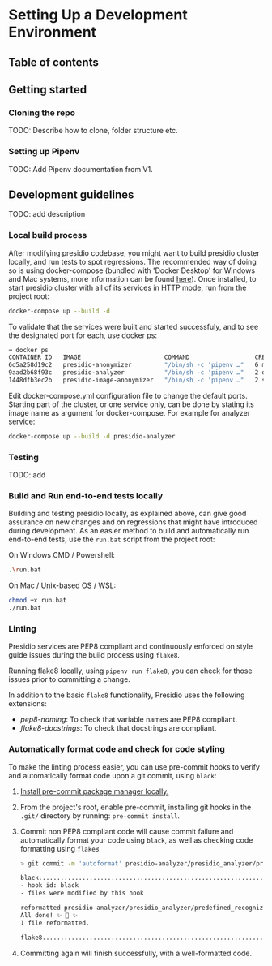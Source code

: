 # Setting Up a Development Environment

## Table of contents

## Getting started

### Cloning the repo

TODO: Describe how to clone, folder structure etc.

### Setting up Pipenv

TODO: Add Pipenv documentation from V1.

## Development guidelines

TODO: add description

### Local build process

After modifying presidio codebase, you might want to build presidio cluster locally, and run tests to spot regressions. 
 The recommended way of doing so is using docker-compose (bundled with 'Docker Desktop' for Windows and Mac systems, 
 more information can be found [here](https://docs.docker.com/compose/install/)).
 Once installed, to start presidio cluster with all of its services in HTTP mode, run from the project root:
```bash
docker-compose up --build -d
```
To validate that the services were built and started successfuly, and to see the designated port for each, 
use docker ps:

```bash
➜ docker ps
CONTAINER ID   IMAGE                       COMMAND                  CREATED         STATUS         PORTS                    NAMES
6d5a258d19c2   presidio-anonymizer         "/bin/sh -c 'pipenv …"   6 minutes ago   Up 6 minutes   0.0.0.0:5001->5001/tcp   presidio_presidio-anonymizer_1
9aad2b68f93c   presidio-analyzer           "/bin/sh -c 'pipenv …"   2 days ago      Up 6 minutes   0.0.0.0:5002->5001/tcp   presidio_presidio-analyzer_1
1448dfb3ec2b   presidio-image-anonymizer   "/bin/sh -c 'pipenv …"   2 seconds ago   Up 2 seconds   0.0.0.0:5003->5001/tcp   presidio_presidio-image-anonymizer_1
```
Edit docker-compose.yml configuration file to change the default ports.
 Starting part of the cluster, or one service only, can be done by stating its image name as argument for docker-compose. 
 For example for analyzer service:
 ```bash
 docker-compose up --build -d presidio-analyzer
 ```
### Testing

TODO: add


### Build and Run end-to-end tests locally 

Building and testing presidio locally, as explained above, can give good assurance on new changes and on regressions 
that might have introduced during development. 
As an easier method to build and automatically run end-to-end tests, use the `run.bat` script from the project root:

On Windows CMD / Powershell:
 ```bash
 .\run.bat
 ```
On Mac / Unix-based OS / WSL:
 ```bash
 chmod +x run.bat
 ./run.bat
 ```

### Linting

Presidio services are PEP8 compliant and continuously enforced on style guide issues during the build process using `flake8`.

Running flake8 locally, using `pipenv run flake8`, you can check for those issues prior to committing a change.

In addition to the basic `flake8` functionality, Presidio uses the following extensions:

- *pep8-naming*: To check that variable names are PEP8 compliant.
- *flake8-docstrings*: To check that docstrings are compliant.

### Automatically format code and check for code styling

To make the linting process easier, you can use pre-commit hooks to verify and automatically format code upon a git commit, using `black`:

1. [Install pre-commit package manager locally.](https://pre-commit.com/#install)

2. From the project's root, enable pre-commit, installing git hooks in the `.git/` directory by running: `pre-commit install`.

3. Commit non PEP8 compliant code will cause commit failure and automatically format your code using `black`, as well as checking code formatting using `flake8`

    ```sh
   > git commit -m 'autoformat' presidio-analyzer/presidio_analyzer/predefined_recognizers/us_ssn_recognizer.py
   
    black....................................................................Failed
    - hook id: black
    - files were modified by this hook
    
    reformatted presidio-analyzer/presidio_analyzer/predefined_recognizers/us_ssn_recognizer.py
    All done! ✨ 🍰 ✨
    1 file reformatted.
    
    flake8...................................................................Passed

    ```

4. Committing again will finish successfully, with a well-formatted code.
